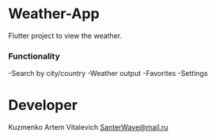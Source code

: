 # Weather-App

Flutter project to view the weather.

### Functionality

-Search by city/country
-Weather output
-Favorites
-Settings

# Developer
Kuzmenko Artem Vitalevich
SanterWave@mail.ru
